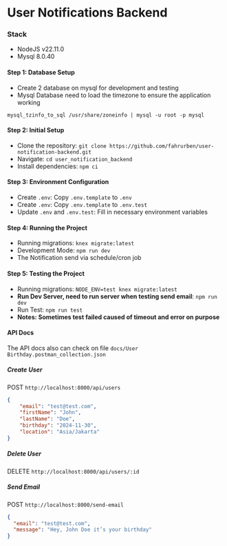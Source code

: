 # User Notifications Backend

### Stack
* NodeJS v22.11.0
* Mysql 8.0.40


#### Step 1: Database Setup
- Create 2 database on mysql for development and testing
- Mysql Database need to load the timezone to ensure the application working
```
mysql_tzinfo_to_sql /usr/share/zoneinfo | mysql -u root -p mysql
```

#### Step 2: Initial Setup
- Clone the repository: `git clone https://github.com/fahrurben/user-notification-backend.git`
- Navigate: `cd user_notification_backend`
- Install dependencies: `npm ci`

#### Step 3: Environment Configuration
- Create `.env`: Copy `.env.template` to `.env`
- Create `.env`: Copy `.env.template` to `.env.test`
- Update `.env` and `.env.test`: Fill in necessary environment variables

#### Step 4: Running the Project
- Running migrations: `knex migrate:latest`
- Development Mode: `npm run dev`
- The Notification send via schedule/cron job

#### Step 5: Testing the Project
- Running migrations: `NODE_ENV=test knex migrate:latest`
- **Run Dev Server, need to run server when testing send email**: `npm run dev`
- Run Test: `npm run test`
- **Notes: Sometimes test failed caused of timeout and error on purpose**

#### API Docs
The API docs also can check on file `docs/User Birthday.postman_collection.json`

##### Create User
POST `http://localhost:8000/api/users`
```json
{
    "email": "test@test.com",
    "firstName": "John",
    "lastName": "Doe",
    "birthday": "2024-11-30",
    "location": "Asia/Jakarta"
}
```

##### Delete User
DELETE `http://localhost:8000/api/users/:id`

##### Send Email
POST `http://localhost:8000/send-email`
```json
{
  "email": "test@test.com",
  "message": "Hey, John Doe it’s your birthday"
}
```